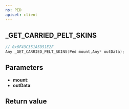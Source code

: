 ```yaml
---
ns: PED
apiset: client
---
```

## _GET_CARRIED_PELT_SKINS

```c
// 0x6F43C351A5D51E2F
Any _GET_CARRIED_PELT_SKINS(Ped mount,Any* outData);
```


## Parameters
* **mount**:
* **outData**:

## Return value